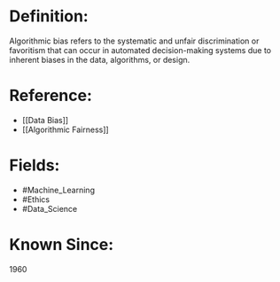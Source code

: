 

# Definition:
Algorithmic bias refers to the systematic and unfair discrimination or favoritism that can occur in automated decision-making systems due to inherent biases in the data, algorithms, or design.

# Reference:
- [[Data Bias]]
- [[Algorithmic Fairness]]

# Fields: 
- #Machine_Learning
- #Ethics
- #Data_Science

# Known Since:
1960

